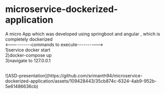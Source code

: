 # microservice-dockerized-application
A micro App which was developed using springboot and angular , which is completely dockerized</br>
        <----------commands to execute----------></br>
        1)service docker start</br>
        2)docker-compose up</br>
        3)navigate to 127.0.0.1

</br>
![ASD-presentation](https://github.com/srimanth94/microservice-dockerized-application/assets/109428443/35cb874c-6324-4ab9-952b-5e61486636cb)



